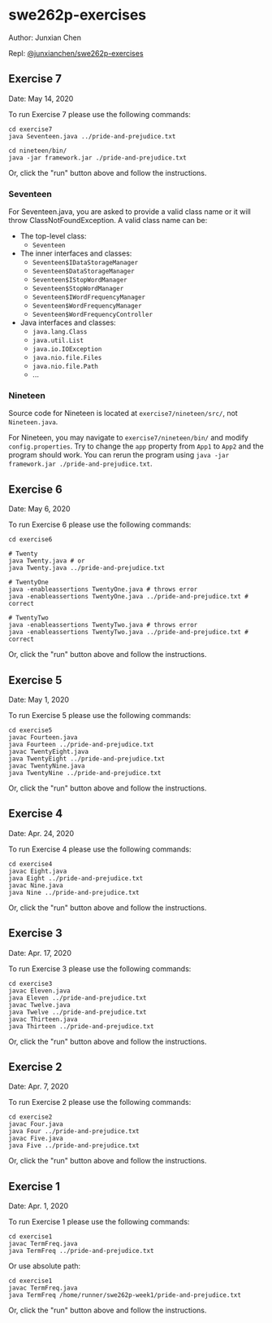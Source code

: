 # swe262p-exercises

Author: Junxian Chen

Repl: [@junxianchen/swe262p-exercises](https://repl.it/@junxianchen/swe262p-exercises)

## Exercise 7

Date: May 14, 2020

To run Exercise 7 please use the following commands:

```shell
cd exercise7
java Seventeen.java ../pride-and-prejudice.txt

cd nineteen/bin/
java -jar framework.jar ./pride-and-prejudice.txt
```

Or, click the "run" button above and follow the instructions.

### Seventeen

For Seventeen.java, you are asked to provide a valid class name or it will throw ClassNotFoundException. A valid class name can be:

- The top-level class:
  - `Seventeen`
- The inner interfaces and classes:
  - `Seventeen$IDataStorageManager`
  - `Seventeen$DataStorageManager`
  - `Seventeen$IStopWordManager`
  - `Seventeen$StopWordManager`
  - `Seventeen$IWordFrequencyManager`
  - `Seventeen$WordFrequencyManager`
  - `Seventeen$WordFrequencyController`
- Java interfaces and classes:
  - `java.lang.Class`
  - `java.util.List`
  - `java.io.IOException`
  - `java.nio.file.Files`
  - `java.nio.file.Path`
  - ...
  
### Nineteen

Source code for Nineteen is located at `exercise7/nineteen/src/`, not `Nineteen.java`.

For Nineteen, you may navigate to `exercise7/nineteen/bin/` and modify `config.properties`. Try to change the `app` property from `App1` to `App2` and the program should work. You can rerun the program using `java -jar framework.jar ./pride-and-prejudice.txt`.

## Exercise 6

Date: May 6, 2020

To run Exercise 6 please use the following commands:

```shell
cd exercise6

# Twenty
java Twenty.java # or
java Twenty.java ../pride-and-prejudice.txt

# TwentyOne
java -enableassertions TwentyOne.java # throws error
java -enableassertions TwentyOne.java ../pride-and-prejudice.txt # correct

# TwentyTwo
java -enableassertions TwentyTwo.java # throws error
java -enableassertions TwentyTwo.java ../pride-and-prejudice.txt # correct
```

Or, click the "run" button above and follow the instructions.

## Exercise 5

Date: May 1, 2020

To run Exercise 5 please use the following commands:

```
cd exercise5
javac Fourteen.java
java Fourteen ../pride-and-prejudice.txt
javac TwentyEight.java
java TwentyEight ../pride-and-prejudice.txt
javac TwentyNine.java
java TwentyNine ../pride-and-prejudice.txt
```

Or, click the "run" button above and follow the instructions.

## Exercise 4

Date: Apr. 24, 2020

To run Exercise 4 please use the following commands:

```
cd exercise4
javac Eight.java
java Eight ../pride-and-prejudice.txt
javac Nine.java
java Nine ../pride-and-prejudice.txt
```

Or, click the "run" button above and follow the instructions.

## Exercise 3

Date: Apr. 17, 2020

To run Exercise 3 please use the following commands:

```
cd exercise3
javac Eleven.java
java Eleven ../pride-and-prejudice.txt
javac Twelve.java
java Twelve ../pride-and-prejudice.txt
javac Thirteen.java
java Thirteen ../pride-and-prejudice.txt
```

Or, click the "run" button above and follow the instructions.

## Exercise 2

Date: Apr. 7, 2020

To run Exercise 2 please use the following commands:

```
cd exercise2
javac Four.java
java Four ../pride-and-prejudice.txt
javac Five.java
java Five ../pride-and-prejudice.txt
```

Or, click the "run" button above and follow the instructions.

## Exercise 1

Date: Apr. 1, 2020

To run Exercise 1 please use the following commands:

```
cd exercise1
javac TermFreq.java
java TermFreq ../pride-and-prejudice.txt
```

Or use absolute path:
```
cd exercise1
javac TermFreq.java
java TermFreq /home/runner/swe262p-week1/pride-and-prejudice.txt
```

Or, click the "run" button above and follow the instructions.
